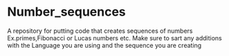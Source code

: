 # Number_sequences
A repository for putting code that creates sequences of numbers Ex.primes,Fibonacci or Lucas numbers etc.
  Make sure to sart any additions with the Language you are using and the sequence you are creating
